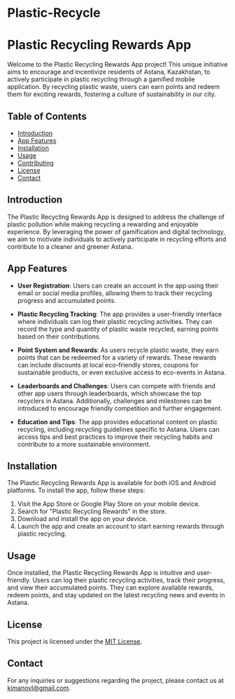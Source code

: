 # Plastic-Recycle
# Plastic Recycling Rewards App

Welcome to the Plastic Recycling Rewards App project! This unique initiative aims to encourage and incentivize residents of Astana, Kazakhstan, to actively participate in plastic recycling through a gamified mobile application. By recycling plastic waste, users can earn points and redeem them for exciting rewards, fostering a culture of sustainability in our city.

## Table of Contents
- [Introduction](#introduction)
- [App Features](#app-features)
- [Installation](#installation)
- [Usage](#usage)
- [Contributing](#contributing)
- [License](#license)
- [Contact](#contact)

## Introduction
The Plastic Recycling Rewards App is designed to address the challenge of plastic pollution while making recycling a rewarding and enjoyable experience. By leveraging the power of gamification and digital technology, we aim to motivate individuals to actively participate in recycling efforts and contribute to a cleaner and greener Astana.

## App Features
- **User Registration**: Users can create an account in the app using their email or social media profiles, allowing them to track their recycling progress and accumulated points.

- **Plastic Recycling Tracking**: The app provides a user-friendly interface where individuals can log their plastic recycling activities. They can record the type and quantity of plastic waste recycled, earning points based on their contributions.

- **Point System and Rewards**: As users recycle plastic waste, they earn points that can be redeemed for a variety of rewards. These rewards can include discounts at local eco-friendly stores, coupons for sustainable products, or even exclusive access to eco-events in Astana.

- **Leaderboards and Challenges**: Users can compete with friends and other app users through leaderboards, which showcase the top recyclers in Astana. Additionally, challenges and milestones can be introduced to encourage friendly competition and further engagement.

- **Education and Tips**: The app provides educational content on plastic recycling, including recycling guidelines specific to Astana. Users can access tips and best practices to improve their recycling habits and contribute to a more sustainable environment.

## Installation
The Plastic Recycling Rewards App is available for both iOS and Android platforms. To install the app, follow these steps:

1. Visit the App Store or Google Play Store on your mobile device.
2. Search for "Plastic Recycling Rewards" in the store.
3. Download and install the app on your device.
4. Launch the app and create an account to start earning rewards through plastic recycling.

## Usage
Once installed, the Plastic Recycling Rewards App is intuitive and user-friendly. Users can log their plastic recycling activities, track their progress, and view their accumulated points. They can explore available rewards, redeem points, and stay updated on the latest recycling news and events in Astana.


## License
This project is licensed under the [MIT License](LICENSE.md).

## Contact
For any inquiries or suggestions regarding the project, please contact us at kimanovl@gmail.com.

